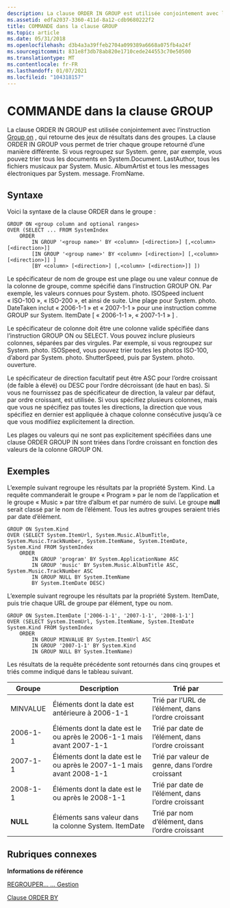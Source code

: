 ```yaml
---
description: La clause ORDER IN GROUP est utilisée conjointement avec l’instruction GROUP ON, qui retourne des jeux de résultats dans des groupes.
ms.assetid: edfa2037-3360-411d-8a12-cdb9680222f2
title: COMMANDE dans la clause GROUP
ms.topic: article
ms.date: 05/31/2018
ms.openlocfilehash: d3b4a3a39ffeb2704a099389a6668a075fb4a24f
ms.sourcegitcommit: 831e8f3db78ab820e1710cede244553c70e50500
ms.translationtype: MT
ms.contentlocale: fr-FR
ms.lasthandoff: 01/07/2021
ms.locfileid: "104318157"
---
```

# <a name="order-in-group-clause"></a>COMMANDE dans la clause GROUP

La clause ORDER IN GROUP est utilisée conjointement avec l’instruction [Group on](-search-sql-group-on-over.md) , qui retourne des jeux de résultats dans des groupes. La clause ORDER IN GROUP vous permet de trier chaque groupe retourné d’une manière différente. Si vous regroupez sur System. genre, par exemple, vous pouvez trier tous les documents en System.Document. LastAuthor, tous les fichiers musicaux par System. Music. AlbumArtist et tous les messages électroniques par System. message. FromName.

## <a name="syntax"></a>Syntaxe

Voici la syntaxe de la clause ORDER dans le groupe :


```
GROUP ON <group column and optional ranges>
OVER (SELECT ... FROM SystemIndex
    ORDER 
        IN GROUP '<group name>' BY <column> [<direction>] [,<column> [<direction>]]
        [IN GROUP '<group name>' BY <column> [<direction>] [,<column> [<direction>]] ]
        [BY <column> [<direction>] [,<column> [<direction>]] ])
```



Le spécificateur de nom de groupe est une plage ou une valeur connue de la colonne de groupe, comme spécifié dans l’instruction GROUP ON. Par exemple, les valeurs connues pour System. photo. ISOSpeed incluent « ISO-100 », « ISO-200 », et ainsi de suite. Une plage pour System. photo. DateTaken inclut « 2006-1-1 » et « 2007-1-1 » pour une instruction comme GROUP sur System. ItemDate \[ « 2006-1-1 », « 2007-1-1 » \] .

Le spécificateur de colonne doit être une colonne valide spécifiée dans l’instruction GROUP ON ou SELECT. Vous pouvez inclure plusieurs colonnes, séparées par des virgules. Par exemple, si vous regroupez sur System. photo. ISOSpeed, vous pouvez trier toutes les photos ISO-100, d’abord par System. photo. ShutterSpeed, puis par System. photo. ouverture.

Le spécificateur de direction facultatif peut être ASC pour l’ordre croissant (de faible à élevé) ou DESC pour l’ordre décroissant (de haut en bas). Si vous ne fournissez pas de spécificateur de direction, la valeur par défaut, par ordre croissant, est utilisée. Si vous spécifiez plusieurs colonnes, mais que vous ne spécifiez pas toutes les directions, la direction que vous spécifiez en dernier est appliquée à chaque colonne consécutive jusqu’à ce que vous modifiiez explicitement la direction.

Les plages ou valeurs qui ne sont pas explicitement spécifiées dans une clause ORDER GROUP IN sont triées dans l’ordre croissant en fonction des valeurs de la colonne GROUP ON.

## <a name="examples"></a>Exemples

L’exemple suivant regroupe les résultats par la propriété System. Kind. La requête commanderait le groupe « Program » par le nom de l’application et le groupe « Music » par titre d’album et par numéro de suivi. Le groupe **null** serait classé par le nom de l’élément. Tous les autres groupes seraient triés par date d’élément.


```
GROUP ON System.Kind 
OVER (SELECT System.ItemUrl, System.Music.AlbumTitle, System.Music.TrackNumber, System.ItemName, System.ItemDate, System.Kind FROM SystemIndex
    ORDER 
        IN GROUP 'program' BY System.ApplicationName ASC
        IN GROUP 'music' BY System.Music.AlbumTitle ASC, System.Music.TrackNumber ASC
        IN GROUP NULL BY System.ItemName
        BY System.ItemDate DESC)
```



L’exemple suivant regroupe les résultats par la propriété System. ItemDate, puis trie chaque URL de groupe par élément, type ou nom.


```
GROUP ON System.ItemDate ['2006-1-1', '2007-1-1', '2008-1-1'] 
OVER (SELECT System.ItemUrl, System.ItemName, System.ItemDate System.Kind FROM SystemIndex
    ORDER 
        IN GROUP MINVALUE BY System.ItemUrl ASC
        IN GROUP '2007-1-1' BY System.Kind
        IN GROUP NULL BY System.ItemName)
```



Les résultats de la requête précédente sont retournés dans cinq groupes et triés comme indiqué dans le tableau suivant.



| Groupe    | Description                                               | Trié par                                    |
|----------|-----------------------------------------------------------|----------------------------------------------|
| MINVALUE | Éléments dont la date est antérieure à 2006-1-1                          | Trié par l’URL de l’élément, dans l’ordre croissant |
| 2006-1-1 | Éléments dont la date est le ou après le 2006-1-1 mais avant 2007-1-1 | Trié par date de l’élément, dans l’ordre croissant      |
| 2007-1-1 | Éléments dont la date est le ou après le 2007-1-1 mais avant 2008-1-1 | Trié par valeur de genre, dans l’ordre croissant     |
| 2008-1-1 | Éléments dont la date est le ou après le 2008-1-1                     | Trié par date de l’élément, dans l’ordre croissant      |
| **NULL** | Éléments sans valeur dans la colonne System. ItemDate         | Trié par nom d’élément, dans l’ordre croissant      |



 

## <a name="related-topics"></a>Rubriques connexes

<dl> <dt>

**Informations de référence**
</dt> <dt>

[REGROUPER... ... Gestion](-search-sql-group-on-over.md)
</dt> <dt>

[Clause ORDER BY](-search-sql-orderby.md)
</dt> </dl>

 

 



